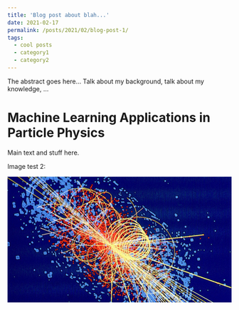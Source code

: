 ```yaml
---
title: 'Blog post about blah...'
date: 2021-02-17
permalink: /posts/2021/02/blog-post-1/
tags:
  - cool posts
  - category1
  - category2
---
```


The abstract goes here...
Talk about my background, talk about my knowledge, ...


Machine Learning Applications in Particle Physics
======

Main text and stuff here.

Image test 2:

![](/images/particle_investigation_blog/ColorfolParticlesImage.png)






